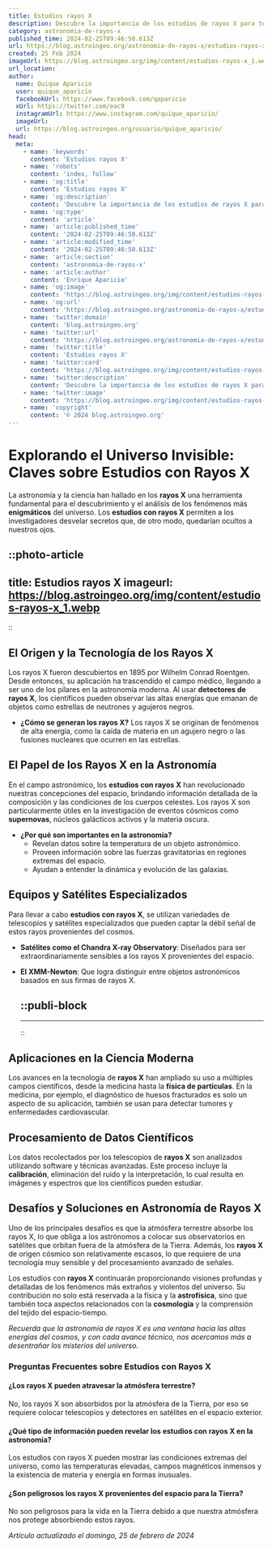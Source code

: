 ```yaml
---
title: Estudios rayos X
description: Descubre la importancia de los estudios de rayos X para tu salud. Diagnósticos precisos y atención profesional para tu tranquilidad.
category: astronomia-de-rayos-x
published_time: 2024-02-25T09:46:50.613Z
url: https://blog.astroingeo.org/astronomia-de-rayos-x/estudios-rayos-x
created: 25 Feb 2024
imageUrl: https://blog.astroingeo.org/img/content/estudios-rayos-x_1.webp
url_location:
author:
  name: Quique Aparicio
  user: quique_aparicio
  facebookUrl: https://www.facebook.com/qaparicio
  xUrl: https://twitter.com/eac9
  instagramUrl: https://www.instagram.com/quique_aparicio/
  imageUrl: 
  url: https://blog.astroingeo.org/usuario/quique_aparicio/
head:
  meta:
    - name: 'keywords'
      content: 'Estudios rayos X'
    - name: 'robots'
      content: 'index, follow'
    - name: 'og:title'
      content: 'Estudios rayos X'
    - name: 'og:description'
      content: 'Descubre la importancia de los estudios de rayos X para tu salud. Diagnósticos precisos y atención profesional para tu tranquilidad.'
    - name: 'og:type'
      content: 'article'
    - name: 'article:published_time'
      content: '2024-02-25T09:46:50.613Z'
    - name: 'article:modified_time'
      content: '2024-02-25T09:46:50.613Z'
    - name: 'article:section'
      content: 'astronomia-de-rayos-x'
    - name: 'article:author'
      content: 'Enrique Aparicio'
    - name: 'og:image'
      content: 'https://blog.astroingeo.org/img/content/estudios-rayos-x_1.webp'
    - name: 'og:url'
      content: 'https://blog.astroingeo.org/astronomia-de-rayos-x/estudios-rayos-x'
    - name: 'twitter:domain'
      content: 'blog.astroingeo.org'
    - name: 'twitter:url'
      content: 'https://blog.astroingeo.org/astronomia-de-rayos-x/estudios-rayos-x'
    - name: 'twitter:title'
      content: 'Estudios rayos X'
    - name: 'twitter:card'
      content: 'https://blog.astroingeo.org/img/content/estudios-rayos-x_1.webp'
    - name: 'twitter:description'
      content: 'Descubre la importancia de los estudios de rayos X para tu salud. Diagnósticos precisos y atención profesional para tu tranquilidad.'
    - name: 'twitter:image'
      content: 'https://blog.astroingeo.org/img/content/estudios-rayos-x_1.webp'
    - name: 'copyright'
      content: '© 2024 blog.astroingeo.org'
---
```

# Explorando el Universo Invisible: Claves sobre Estudios con Rayos X

La astronomía y la ciencia han hallado en los **rayos X** una herramienta fundamental para el descubrimiento y el análisis de los fenómenos más **enigmáticos** del universo. Los **estudios con rayos X** permiten a los investigadores desvelar secretos que, de otro modo, quedarían ocultos a nuestros ojos.


::photo-article
---
title: Estudios rayos X
imageurl: https://blog.astroingeo.org/img/content/estudios-rayos-x_1.webp
---
::


## El Origen y la Tecnología de los Rayos X

Los rayos X fueron descubiertos en 1895 por Wilhelm Conrad Roentgen. Desde entonces, su aplicación ha trascendido el campo médico, llegando a ser uno de los pilares en la astronomía moderna. Al usar **detectores de rayos X**, los científicos pueden observar las altas energías que emanan de objetos como estrellas de neutrones y agujeros negros.

- **¿Cómo se generan los rayos X?**
  Los rayos X se originan de fenómenos de alta energía, como la caída de materia en un agujero negro o las fusiones nucleares que ocurren en las estrellas.

## El Papel de los Rayos X en la Astronomía

En el campo astronómico, los **estudios con rayos X** han revolucionado nuestras concepciones del espacio, brindando información detallada de la composición y las condiciones de los cuerpos celestes. Los rayos X son particularmente útiles en la investigación de eventos cósmicos como **supernovas**, núcleos galácticos activos y la materia oscura.

- **¿Por qué son importantes en la astronomía?**
  - Revelan datos sobre la temperatura de un objeto astronómico.
  - Proveen información sobre las fuerzas gravitatorias en regiones extremas del espacio.
  - Ayudan a entender la dinámica y evolución de las galaxias.

## Equipos y Satélites Especializados

Para llevar a cabo **estudios con rayos X**, se utilizan variedades de telescopios y satélites especializados que pueden captar la débil señal de estos rayos provenientes del cosmos.

- **Satélites como el Chandra X-ray Observatory**: Diseñados para ser extraordinariamente sensibles a los rayos X provenientes del espacio.
- **El XMM-Newton**: Que logra distinguir entre objetos astronómicos basados en sus firmas de rayos X.


  ::publi-block
  ---
  ---
  ::
  
  
## Aplicaciones en la Ciencia Moderna

Los avances en la tecnología de **rayos X** han ampliado su uso a múltiples campos científicos, desde la medicina hasta la **física de partículas**. En la medicina, por ejemplo, el diagnóstico de huesos fracturados es solo un aspecto de su aplicación, también se usan para detectar tumores y enfermedades cardiovascular.

## Procesamiento de Datos Científicos

Los datos recolectados por los telescopios de **rayos X** son analizados utilizando software y técnicas avanzadas. Este proceso incluye la **calibración**, eliminación del ruido y la interpretación, lo cual resulta en imágenes y espectros que los científicos pueden estudiar.

## Desafíos y Soluciones en Astronomía de Rayos X

Uno de los principales desafíos es que la atmósfera terrestre absorbe los rayos X, lo que obliga a los astrónomos a colocar sus observatorios en satélites que orbitan fuera de la atmósfera de la Tierra. Además, los **rayos X** de origen cósmico son relativamente escasos, lo que requiere de una tecnología muy sensible y del procesamiento avanzado de señales.

Los estudios con **rayos X** continuarán proporcionando visiones profundas y detalladas de los fenómenos más extraños y violentos del universo. Su contribución no solo está reservada a la física y la **astrofísica**, sino que también toca aspectos relacionados con la **cosmología** y la comprensión del tejido del espacio-tiempo.

*Recuerda que la astronomía de rayos X es una ventana hacia las altas energías del cosmos, y con cada avance técnico, nos acercamos más a desentrañar los misterios del universo.*

### Preguntas Frecuentes sobre Estudios con Rayos X

#### ¿Los rayos X pueden atravesar la atmósfera terrestre?
No, los rayos X son absorbidos por la atmósfera de la Tierra, por eso se requiere colocar telescopios y detectores en satélites en el espacio exterior.

#### ¿Qué tipo de información pueden revelar los estudios con rayos X en la astronomía?
Los estudios con rayos X pueden mostrar las condiciones extremas del universo, como las temperaturas elevadas, campos magnéticos inmensos y la existencia de materia y energía en formas inusuales.

#### ¿Son peligrosos los rayos X provenientes del espacio para la Tierra?
No son peligrosos para la vida en la Tierra debido a que nuestra atmósfera nos protege absorbiendo estos rayos.

_Artículo actualizado el domingo, 25 de febrero de 2024_